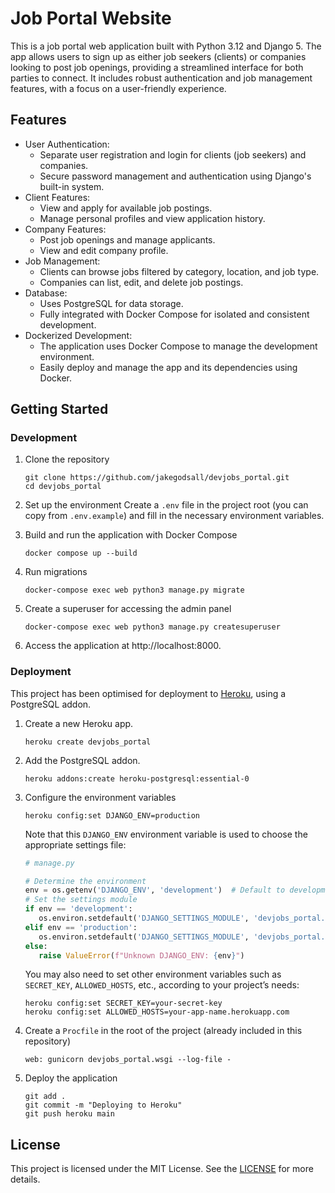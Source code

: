 # Job Portal Website

This is a job portal web application built with Python 3.12 and Django 5.
The app allows users to sign up as either job seekers (clients) or companies looking to post job openings,
providing a streamlined interface for both parties to connect.
It includes robust authentication and job management features,
with a focus on a user-friendly experience.

## Features

- User Authentication:
  - Separate user registration and login for clients (job seekers) and companies.
  - Secure password management and authentication using Django's built-in system.
- Client Features:
  - View and apply for available job postings.
  - Manage personal profiles and view application history.
- Company Features:
  - Post job openings and manage applicants.
  - View and edit company profile.
- Job Management:
  - Clients can browse jobs filtered by category, location, and job type.
  - Companies can list, edit, and delete job postings.
- Database:
  - Uses PostgreSQL for data storage.
  - Fully integrated with Docker Compose for isolated and consistent development.
- Dockerized Development:
  - The application uses Docker Compose to manage the development environment.
  - Easily deploy and manage the app and its dependencies using Docker.

## Getting Started

### Development

1. Clone the repository
    ```shell
    git clone https://github.com/jakegodsall/devjobs_portal.git
    cd devjobs_portal
    ```

2. Set up the environment
    Create a `.env` file in the project root (you can copy from `.env.example`) and fill in the necessary environment variables.
3. Build and run the application with Docker Compose
   ```shell
   docker compose up --build
   ```
4. Run migrations
    ```shell
    docker-compose exec web python3 manage.py migrate
    ```
5. Create a superuser for accessing the admin panel
    ```shell
    docker-compose exec web python3 manage.py createsuperuser
    ```
6. Access the application at http://localhost:8000.

### Deployment

This project has been optimised for deployment to [Heroku](https://heroku.com), using a PostgreSQL addon.

1. Create a new Heroku app.
    ```shell
    heroku create devjobs_portal
    ```
2. Add the PostgreSQL addon.
   ```shell
   heroku addons:create heroku-postgresql:essential-0
   ```
3. Configure the environment variables
    ```shell
    heroku config:set DJANGO_ENV=production
    ```
   Note that this `DJANGO_ENV` environment variable is used to choose the appropriate settings file:
   ```python
   # manage.py
   
   # Determine the environment
   env = os.getenv('DJANGO_ENV', 'development')  # Default to development
   # Set the settings module
   if env == 'development':
      os.environ.setdefault('DJANGO_SETTINGS_MODULE', 'devjobs_portal.settings.development')
   elif env == 'production':
      os.environ.setdefault('DJANGO_SETTINGS_MODULE', 'devjobs_portal.settings.production')
   else:
      raise ValueError(f"Unknown DJANGO_ENV: {env}")
   ```
   You may also need to set other environment variables such as `SECRET_KEY`, `ALLOWED_HOSTS`, etc., according to your project’s needs:
   ```shell
   heroku config:set SECRET_KEY=your-secret-key
   heroku config:set ALLOWED_HOSTS=your-app-name.herokuapp.com
   ```
4. Create a `Procfile` in the root of the project (already included in this repository)
   ```shell
   web: gunicorn devjobs_portal.wsgi --log-file -
   ```
5. Deploy the application
   ```shell
   git add .
   git commit -m "Deploying to Heroku"
   git push heroku main
   ```

## License

This project is licensed under the MIT License. See the [LICENSE](./LICENSE) for more details.

